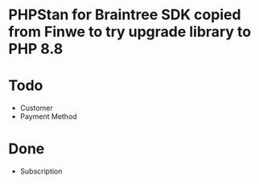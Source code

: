 # PHPStan for Braintree SDK copied from Finwe to try upgrade library to PHP 8.8

# Todo

* Customer
* Payment Method

# Done

* Subscription
